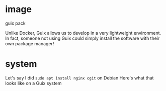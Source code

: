 # image
guix pack

Unlike Docker, Guix allows us to develop in a very lightweight environment. In fact, someone not using Guix could simply install the software with their own package manager!


# system
Let's say I did `sudo apt install nginx cgit` on Debian
Here's what that looks like on a Guix system
